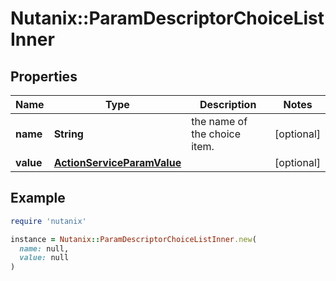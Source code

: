 # Nutanix::ParamDescriptorChoiceListInner

## Properties

| Name | Type | Description | Notes |
| ---- | ---- | ----------- | ----- |
| **name** | **String** | the name of the choice item. | [optional] |
| **value** | [**ActionServiceParamValue**](ActionServiceParamValue.md) |  | [optional] |

## Example

```ruby
require 'nutanix'

instance = Nutanix::ParamDescriptorChoiceListInner.new(
  name: null,
  value: null
)
```


